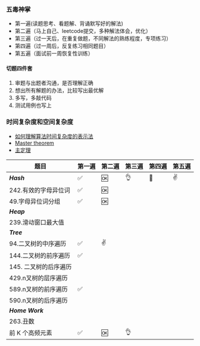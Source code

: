
### 五毒神掌
- 第一遍(读题思考、看题解、背诵默写好的解法)
- 第二遍（马上自己、leetcode提交，多种解法体会，优化）
- 第三遍（过一天后，在重复做题，不同解法的熟练程度，专项练习）
- 第四遍（过一周后，反复练习相同题目）
- 第五遍（面试前一周恢复性训练）

#### 切题四件套
1. 审题与出题者沟通，是否理解正确
2. 想出所有解题的办法，比较写出最优解
3. 多写，多敲代码
4. 测试用例也写上

### 时间复杂度和空间复杂度
- [如何理解算法时间复杂度的表示法](https://www.zhihu.com/question/21387264)
- [Master theorem](http://en.wikipedia.org/wiki/Master_theorem_(analysis_of_algorithms))
- [主定理](http://zh.wikipedia.org/wiki/%E4%B8%BB%E5%AE%9A%E7%90%86)

|    题目   |第一遍 |第二遍 |第三遍 | 第四遍 | 第五遍 |
|-----------------------|-----|-----|-----|-----|-----|
|*****Hash*****  | ✅   |  🆗   |   👌  |  💯   |  ✌️    |
|242.有效的字母异位词  | ✅   |    🆗   |     |     |     |
|49.字母异位词分组 | ✅   |   🆗  |     |     |     |
|*****Heap***** |  |     |     |     |     |
|239.滑动窗口最大值 |   |    |     |     |     |
|*****Tree***** |   |    |     |     |     |
|94.二叉树的中序遍历 | ✅   |   ✌️   |     |     |     |
|144.二叉树的前序遍历| ✅   |    |     |     |     |
|145. 二叉树的后序遍历|   |    |     |     |     |
|429.n叉树的层序遍历|   |    |     |     |     |
|589.n叉树的前序遍历|  ✅  |    |     |     |     |
|590.n叉树的后序遍历|   |    |     |     |     |
|*****Home Work***** |   |    |     |     |     |
|263.丑数|   |    |     |     |     |
|前 K 个高频元素|  ✅ |  🆗  |  👌   |     |     |

